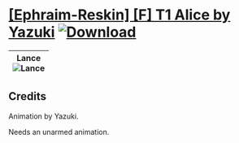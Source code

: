 # [\[Ephraim-Reskin\] \[F\] T1 Alice by Yazuki](https://git.io/JisMF) [![Download](https://img.shields.io/badge/Download--red?style=social&logo=github)](https://git.io/JisD1)

| <b>Lance</b><br/><img alt="Lance" src="https://git.io/JisPF"/> |
| :---: |

## Credits

Animation by Yazuki.

Needs an unarmed animation.

